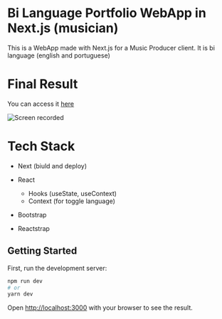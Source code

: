 # Bi Language Portfolio WebApp in Next.js (musician)

This is a WebApp made with Next.js for a Music Producer client. It is bi language (english and portuguese)

# Final Result
You can access it [here](https://caioandrademixing.vercel.app/)

![Screen recorded](readme-documents/desktop-screen-recorded.gif)

# Tech Stack
- Next (biuld and deploy)

- React
    - Hooks (useState, useContext)
    - Context (for toggle language)

- Bootstrap 

- Reactstrap

## Getting Started

First, run the development server:

```bash
npm run dev
# or
yarn dev
```

Open [http://localhost:3000](http://localhost:3000) with your browser to see the result.